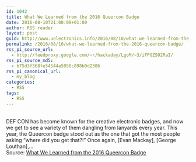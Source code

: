 ```yaml
---
id: 1042
title: What We Learned from the 2016 Queercon Badge
date: 2016-08-10T21:00:00+01:00
author: RSS reader
layout: post
guid: http://www.uelectronics.info/2016/08/10/what-we-learned-from-the-2016-queercon-badge/
permalink: /2016/08/10/what-we-learned-from-the-2016-queercon-badge/
rss_pi_source_url:
  - http://feedproxy.google.com/~r/hackaday/LgoM/~3/iFPGZS02RaI/
rss_pi_source_md5:
  - b75d3f368fe54544a5056c898b0d2386
rss_pi_canonical_url:
  - my_blog
categories:
  - RSS
tags:
  - RSS
---
```

&#013;  
DEF CON has become known for the creative electronic badges, and now we get to see a variety of them dangling from lanyards every year. This year, the Queercon badge stood out as the one that got the most people asking “where did you get that?!” Once again, [Evan Mackay], [George Louthan],…&#013;  
Source: <a href="http://feedproxy.google.com/~r/hackaday/LgoM/~3/iFPGZS02RaI/" target="_blank">What We Learned from the 2016 Queercon Badge</a>